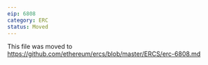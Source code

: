 ```yaml
---
eip: 6808
category: ERC
status: Moved
---
```


This file was moved to https://github.com/ethereum/ercs/blob/master/ERCS/erc-6808.md
